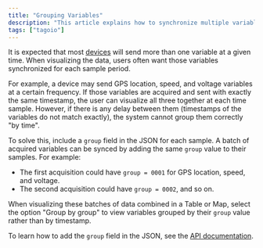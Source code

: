 ```yaml
---
title: "Grouping Variables"
description: "This article explains how to synchronize multiple variables sent by a device using the JSON \"group\" field so they can be visualized together (for example, in tables or maps). It describes the problem with mismatched timestamps and how to use grouped samples to keep related variables in sync."
tags: ["tagoio"]
---
```

It is expected that most [devices](/docs/tagoio/devices/) will send more than one variable at a given time. When visualizing the data, users often want those variables synchronized for each sample period.

For example, a device may send GPS location, speed, and voltage variables at a certain frequency. If those variables are acquired and sent with exactly the same timestamp, the user can visualize all three together at each time sample. However, if there is any delay between them (timestamps of the variables do not match exactly), the system cannot group them correctly "by time".

To solve this, include a `group` field in the JSON for each sample. A batch of acquired variables can be synced by adding the same `group` value to their samples. For example:
- The first acquisition could have `group = 0001` for GPS location, speed, and voltage.
- The second acquisition could have `group = 0002`, and so on.

When visualizing these batches of data combined in a Table or Map, select the option "Group by group" to view variables grouped by their `group` value rather than by timestamp.

To learn how to add the `group` field in the JSON, see the [API documentation](https://api.docs.tago.io/).